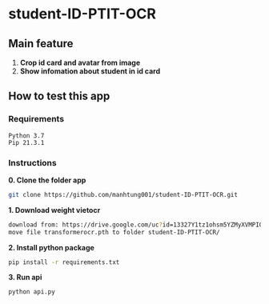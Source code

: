 # student-ID-PTIT-OCR


## Main feature

1. **Crop id card and avatar from image**
2. **Show infomation about student in id card**

## How to test this app

### Requirements

```
Python 3.7
Pip 21.3.1
```

### Instructions

**0. Clone the folder app**

```sh
git clone https://github.com/manhtung001/student-ID-PTIT-OCR.git
```

**1. Download weight vietocr**

```sh
download from: https://drive.google.com/uc?id=13327Y1tz1ohsm5YZMyXVMPIOjoOA0OaA
move file transformerocr.pth to folder student-ID-PTIT-OCR/
```

**2. Install python package**

```sh
pip install -r requirements.txt
```

**3. Run api**

```sh
python api.py
```